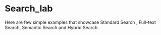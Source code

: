 # Search_lab
Here are few simple examples that showcase Standard Search , Full-text Search, Semantic Search and Hybrid Search.
